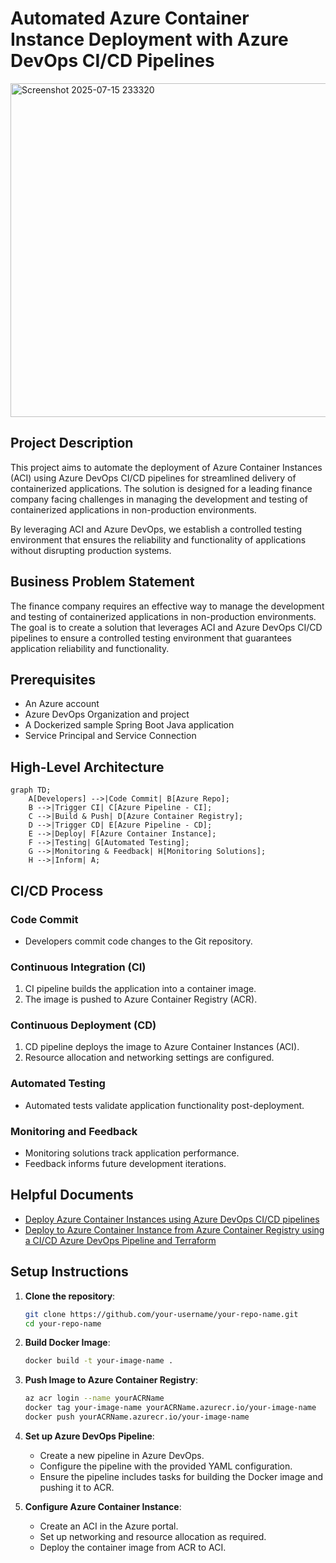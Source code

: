 # Automated Azure Container Instance Deployment with Azure DevOps CI/CD Pipelines

<img width="945" height="534" alt="Screenshot 2025-07-15 233320" src="https://github.com/user-attachments/assets/c80cad53-d6bc-44d7-a1a0-9fe1e85c070b" />


## Project Description

This project aims to automate the deployment of Azure Container Instances (ACI) using Azure DevOps CI/CD pipelines for streamlined delivery of containerized applications. The solution is designed for a leading finance company facing challenges in managing the development and testing of containerized applications in non-production environments. 

By leveraging ACI and Azure DevOps, we establish a controlled testing environment that ensures the reliability and functionality of applications without disrupting production systems.

## Business Problem Statement

The finance company requires an effective way to manage the development and testing of containerized applications in non-production environments. The goal is to create a solution that leverages ACI and Azure DevOps CI/CD pipelines to ensure a controlled testing environment that guarantees application reliability and functionality.

## Prerequisites

- An Azure account
- Azure DevOps Organization and project
- A Dockerized sample Spring Boot Java application
- Service Principal and Service Connection

## High-Level Architecture

```mermaid
graph TD;
    A[Developers] -->|Code Commit| B[Azure Repo];
    B -->|Trigger CI| C[Azure Pipeline - CI];
    C -->|Build & Push| D[Azure Container Registry];
    D -->|Trigger CD| E[Azure Pipeline - CD];
    E -->|Deploy| F[Azure Container Instance];
    F -->|Testing| G[Automated Testing];
    G -->|Monitoring & Feedback| H[Monitoring Solutions];
    H -->|Inform| A;
```

## CI/CD Process

### Code Commit
- Developers commit code changes to the Git repository.

### Continuous Integration (CI)
1. CI pipeline builds the application into a container image.
2. The image is pushed to Azure Container Registry (ACR).

### Continuous Deployment (CD)
1. CD pipeline deploys the image to Azure Container Instances (ACI).
2. Resource allocation and networking settings are configured.

### Automated Testing
- Automated tests validate application functionality post-deployment.

### Monitoring and Feedback
- Monitoring solutions track application performance.
- Feedback informs future development iterations.

## Helpful Documents

- [Deploy Azure Container Instances using Azure DevOps CI/CD pipelines](https://kharrat-mariem.medium.com/deploy-azure-container-instances-using-azure-devops-ci-cd-pipelines-e42b2fb252ce)
- [Deploy to Azure Container Instance from Azure Container Registry using a CI/CD Azure DevOps Pipeline and Terraform](https://thomasthornton.cloud/2022/01/26/deploy-to-azure-container-instance-from-azure-container-registry-using-a-ci-cd-azure-devops-pipeline-and-terraform/)

## Setup Instructions

1. **Clone the repository**:
   ```bash
   git clone https://github.com/your-username/your-repo-name.git
   cd your-repo-name
   ```

2. **Build Docker Image**:
   ```bash
   docker build -t your-image-name .
   ```

3. **Push Image to Azure Container Registry**:
   ```bash
   az acr login --name yourACRName
   docker tag your-image-name yourACRName.azurecr.io/your-image-name
   docker push yourACRName.azurecr.io/your-image-name
   ```

4. **Set up Azure DevOps Pipeline**:
   - Create a new pipeline in Azure DevOps.
   - Configure the pipeline with the provided YAML configuration.
   - Ensure the pipeline includes tasks for building the Docker image and pushing it to ACR.

5. **Configure Azure Container Instance**:
   - Create an ACI in the Azure portal.
   - Set up networking and resource allocation as required.
   - Deploy the container image from ACR to ACI.
